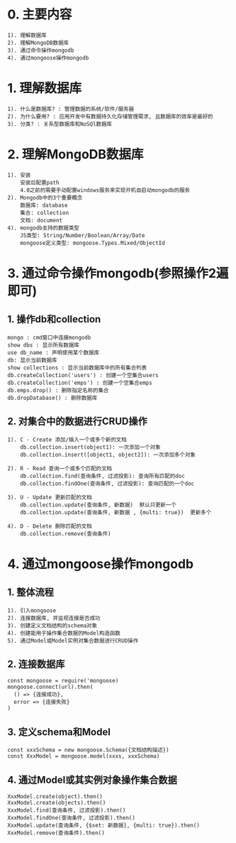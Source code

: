 # 0. 主要内容
    1). 理解数据库
    2). 理解MongoDB数据库
    3). 通过命令操作mongodb
    4). 通过mongoose操作mongodb
    
# 1. 理解数据库
    1). 什么是数据库? : 管理数据的系统/软件/服务器
    2). 为什么要用? : 应用开发中有数据持久化存储管理需求, 且数据库的效率是最好的
    3). 分类? : 关系型数据库和NoSQl数据库
    
# 2. 理解MongoDB数据库
    1). 安装
        安装后配置path
        4.0之前的需要手动配置windows服务来实现开机自启动mongodb的服务
    2). Mongodb中的3个重要概念
        数据库: database
        集合: collection
        文档: document
    4). mongodb支持的数据类型
        JS类型: String/Number/Boolean/Array/Date
        mongoose定义类型: mongoose.Types.Mixed/ObjectId
    
# 3. 通过命令操作mongodb(参照操作2遍即可)
## 1. 操作db和collection
    mongo : cmd窗口中连接mongodb
    show dbs : 显示所有数据库
    use db_name : 声明使用某个数据库
    db: 显示当前数据库
    show collections : 显示当前数据库中的所有集合列表
    db.createCollection('users') : 创建一个空集合users
    db.createCollection('emps') : 创建一个空集合emps
    db.emps.drop() : 删除指定名称的集合
    db.dropDatabase() : 删除数据库

## 2. 对集合中的数据进行CRUD操作
    1). C - Create 添加/插入一个或多个新的文档
        db.collection.insert(object1): 一次添加一个对象
        db.collection.insert([object1, object2]): 一次添加多个对象
    
    2). R - Read 查询一个或多个匹配的文档
        db.collection.find(查询条件, 过滤投影): 查询所有匹配的doc
        db.collection.findOne(查询条件, 过滤投影): 查询匹配的一个doc
    
    3). U - Update 更新匹配的文档
        db.collection.update(查询条件, 新数据)  默认只更新一个
        db.collection.update(查询条件, 新数据 , {multi: true})  更新多个
    
    4). D - Delete 删除匹配的文档
        db.collection.remove(查询条件)
    
# 4. 通过mongoose操作mongodb
## 1. 整体流程
    1). 引入mongoose
    2). 连接数据库, 并监视连接是否成功
    3). 创建定义文档结构的schema对象
    4). 创建能用于操作集合数据的Model构造函数
    5). 通过Model或Model实例对集合数据进行CRUD操作
    
## 2. 连接数据库
    const mongoose = require('mongoose)
    mongoose.connect(url).then(
      () => {连接成功},
      error => {连接失败}
    )
    
## 3. 定义schema和Model
    const xxxSchema = new mongoose.Schema({文档结构描述})
    const XxxModel = mongoose.model(xxxs, xxxSchema)

## 4. 通过Model或其实例对象操作集合数据
    XxxModel.create(object).then()
    XxxModel.create(objects).then()
    XxxModel.find(查询条件, 过滤投影).then()
    XxxModel.findOne(查询条件, 过滤投影).then()
    XxxModel.update(查询条件, {$set: 新数据}, {multi: true}).then()
    XxxModel.remove(查询条件).then()